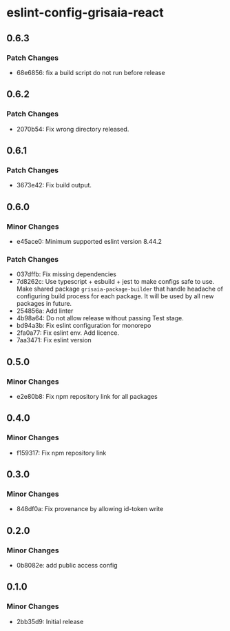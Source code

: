 # eslint-config-grisaia-react

## 0.6.3

### Patch Changes

- 68e6856: fix a build script do not run before release

## 0.6.2

### Patch Changes

- 2070b54: Fix wrong directory released.

## 0.6.1

### Patch Changes

- 3673e42: Fix build output.

## 0.6.0

### Minor Changes

- e45ace0: Minimum supported eslint version 8.44.2

### Patch Changes

- 037dffb: Fix missing dependencies
- 7d8262c: Use typescript + esbuild + jest to make configs safe to use. Make shared package `grisaia-package-builder` that handle headache of configuring build process for each package. It will be used by all new packages in future.
- 254856a: Add linter
- 4b98a64: Do not allow release without passing Test stage.
- bd94a3b: Fix eslint configuration for monorepo
- 2fa0a77: Fix eslint env. Add licence.
- 7aa3471: Fix eslint version

## 0.5.0

### Minor Changes

- e2e80b8: Fix npm repository link for all packages

## 0.4.0

### Minor Changes

- f159317: Fix npm repository link

## 0.3.0

### Minor Changes

- 848df0a: Fix provenance by allowing id-token write

## 0.2.0

### Minor Changes

- 0b8082e: add public access config

## 0.1.0

### Minor Changes

- 2bb35d9: Initial release
